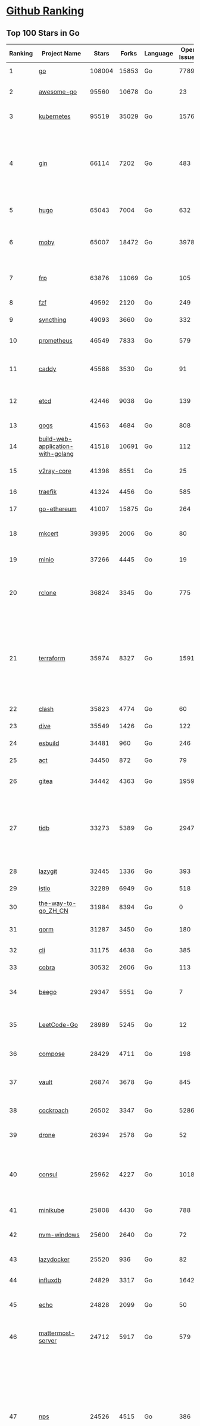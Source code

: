 [Github Ranking](../README.md)
==========

## Top 100 Stars in Go

| Ranking | Project Name | Stars | Forks | Language | Open Issues | Description | Last Commit |
| ------- | ------------ | ----- | ----- | -------- | ----------- | ----------- | ----------- |
| 1 | [go](https://github.com/golang/go) | 108004 | 15853 | Go | 7789 | The Go programming language | 2023-02-01T04:37:44Z |
| 2 | [awesome-go](https://github.com/avelino/awesome-go) | 95560 | 10678 | Go | 23 | A curated list of awesome Go frameworks, libraries and software | 2023-01-31T12:14:21Z |
| 3 | [kubernetes](https://github.com/kubernetes/kubernetes) | 95519 | 35029 | Go | 1576 | Production-Grade Container Scheduling and Management | 2023-02-01T09:28:57Z |
| 4 | [gin](https://github.com/gin-gonic/gin) | 66114 | 7202 | Go | 483 | Gin is a HTTP web framework written in Go (Golang). It features a Martini-like API with much better performance -- up to 40 times faster. If you need smashing performance, get yourself some Gin. | 2023-01-31T11:53:58Z |
| 5 | [hugo](https://github.com/gohugoio/hugo) | 65043 | 7004 | Go | 632 | The world’s fastest framework for building websites. | 2023-02-01T08:02:09Z |
| 6 | [moby](https://github.com/moby/moby) | 65007 | 18472 | Go | 3978 | Moby Project - a collaborative project for the container ecosystem to assemble container-based systems | 2023-02-01T09:44:36Z |
| 7 | [frp](https://github.com/fatedier/frp) | 63876 | 11069 | Go | 105 | A fast reverse proxy to help you expose a local server behind a NAT or firewall to the internet. | 2023-02-01T05:09:31Z |
| 8 | [fzf](https://github.com/junegunn/fzf) | 49592 | 2120 | Go | 249 | :cherry_blossom: A command-line fuzzy finder | 2023-02-01T09:17:18Z |
| 9 | [syncthing](https://github.com/syncthing/syncthing) | 49093 | 3660 | Go | 332 | Open Source Continuous File Synchronization | 2023-01-31T10:18:36Z |
| 10 | [prometheus](https://github.com/prometheus/prometheus) | 46549 | 7833 | Go | 579 | The Prometheus monitoring system and time series database. | 2023-02-01T07:36:06Z |
| 11 | [caddy](https://github.com/caddyserver/caddy) | 45588 | 3530 | Go | 91 | Fast and extensible multi-platform HTTP/1-2-3 web server with automatic HTTPS | 2023-01-31T21:27:35Z |
| 12 | [etcd](https://github.com/etcd-io/etcd) | 42446 | 9038 | Go | 139 | Distributed reliable key-value store for the most critical data of a distributed system | 2023-02-01T08:26:08Z |
| 13 | [gogs](https://github.com/gogs/gogs) | 41563 | 4684 | Go | 808 | Gogs is a painless self-hosted Git service | 2023-01-30T12:38:55Z |
| 14 | [build-web-application-with-golang](https://github.com/astaxie/build-web-application-with-golang) | 41518 | 10691 | Go | 112 | A golang ebook intro how to build a web with golang | 2022-12-29T05:46:04Z |
| 15 | [v2ray-core](https://github.com/v2ray/v2ray-core) | 41398 | 8551 | Go | 25 | A platform for building proxies to bypass network restrictions. | 2023-01-26T03:01:07Z |
| 16 | [traefik](https://github.com/traefik/traefik) | 41324 | 4456 | Go | 585 | The Cloud Native Application Proxy | 2023-01-31T15:00:11Z |
| 17 | [go-ethereum](https://github.com/ethereum/go-ethereum) | 41007 | 15875 | Go | 264 | Official Go implementation of the Ethereum protocol | 2023-02-01T06:49:15Z |
| 18 | [mkcert](https://github.com/FiloSottile/mkcert) | 39395 | 2006 | Go | 80 | A simple zero-config tool to make locally trusted development certificates with any names you'd like. | 2023-02-01T09:44:50Z |
| 19 | [minio](https://github.com/minio/minio) | 37266 | 4445 | Go | 19 | Multi-Cloud :cloud: Object Storage  | 2023-01-31T18:20:57Z |
| 20 | [rclone](https://github.com/rclone/rclone) | 36824 | 3345 | Go | 775 | "rsync for cloud storage" - Google Drive, S3, Dropbox, Backblaze B2, One Drive, Swift, Hubic, Wasabi, Google Cloud Storage, Yandex Files | 2023-02-01T07:25:25Z |
| 21 | [terraform](https://github.com/hashicorp/terraform) | 35974 | 8327 | Go | 1591 | Terraform enables you to safely and predictably create, change, and improve infrastructure. It is an open source tool that codifies APIs into declarative configuration files that can be shared amongst team members, treated as code, edited, reviewed, and versioned. | 2023-01-31T22:23:48Z |
| 22 | [clash](https://github.com/Dreamacro/clash) | 35823 | 4774 | Go | 60 | A rule-based tunnel in Go. | 2023-02-01T07:19:42Z |
| 23 | [dive](https://github.com/wagoodman/dive) | 35549 | 1426 | Go | 122 | A tool for exploring each layer in a docker image | 2023-01-31T05:39:06Z |
| 24 | [esbuild](https://github.com/evanw/esbuild) | 34481 | 960 | Go | 246 | An extremely fast bundler for the web | 2023-02-01T03:28:54Z |
| 25 | [act](https://github.com/nektos/act) | 34450 | 872 | Go | 79 | Run your GitHub Actions locally 🚀 | 2023-02-01T07:20:26Z |
| 26 | [gitea](https://github.com/go-gitea/gitea) | 34442 | 4363 | Go | 1959 | Git with a cup of tea, painless self-hosted git service | 2023-02-01T09:37:04Z |
| 27 | [tidb](https://github.com/pingcap/tidb) | 33273 | 5389 | Go | 2947 | TiDB is an open-source, cloud-native, distributed, MySQL-Compatible database for elastic scale and real-time analytics. Try AI-powered Chat2Query free at : https://tidbcloud.com/free-trial | 2023-02-01T10:00:10Z |
| 28 | [lazygit](https://github.com/jesseduffield/lazygit) | 32445 | 1336 | Go | 393 | simple terminal UI for git commands | 2023-02-01T04:21:01Z |
| 29 | [istio](https://github.com/istio/istio) | 32289 | 6949 | Go | 518 | Connect, secure, control, and observe services. | 2023-02-01T07:43:26Z |
| 30 | [the-way-to-go_ZH_CN](https://github.com/unknwon/the-way-to-go_ZH_CN) | 31984 | 8394 | Go | 0 | 《The Way to Go》中文译本，中文正式名《Go 入门指南》 | 2022-12-28T01:22:56Z |
| 31 | [gorm](https://github.com/go-gorm/gorm) | 31287 | 3450 | Go | 180 | The fantastic ORM library for Golang, aims to be developer friendly | 2023-02-01T07:12:24Z |
| 32 | [cli](https://github.com/cli/cli) | 31175 | 4638 | Go | 385 | GitHub’s official command line tool | 2023-02-01T04:49:53Z |
| 33 | [cobra](https://github.com/spf13/cobra) | 30532 | 2606 | Go | 113 | A Commander for modern Go CLI interactions | 2023-01-30T19:14:22Z |
| 34 | [beego](https://github.com/beego/beego) | 29347 | 5551 | Go | 7 | beego is an open-source, high-performance web framework for the Go programming language. | 2023-01-31T15:57:07Z |
| 35 | [LeetCode-Go](https://github.com/halfrost/LeetCode-Go) | 28989 | 5245 | Go | 12 | ✅ Solutions to LeetCode by Go, 100% test coverage, runtime beats 100% / LeetCode 题解 | 2023-01-04T18:30:02Z |
| 36 | [compose](https://github.com/docker/compose) | 28429 | 4711 | Go | 198 | Define and run multi-container applications with Docker | 2023-02-01T09:14:09Z |
| 37 | [vault](https://github.com/hashicorp/vault) | 26874 | 3678 | Go | 845 | A tool for secrets management, encryption as a service, and privileged access management | 2023-02-01T06:53:55Z |
| 38 | [cockroach](https://github.com/cockroachdb/cockroach) | 26502 | 3347 | Go | 5286 | CockroachDB - the open source, cloud-native distributed SQL database. | 2023-02-01T09:21:50Z |
| 39 | [drone](https://github.com/harness/drone) | 26394 | 2578 | Go | 52 | Drone is a Container-Native, Continuous Delivery Platform | 2023-01-31T09:57:53Z |
| 40 | [consul](https://github.com/hashicorp/consul) | 25962 | 4227 | Go | 1018 | Consul is a distributed, highly available, and data center aware solution to connect and configure applications across dynamic, distributed infrastructure. | 2023-02-01T03:43:54Z |
| 41 | [minikube](https://github.com/kubernetes/minikube) | 25808 | 4430 | Go | 788 | Run Kubernetes locally | 2023-02-01T09:40:29Z |
| 42 | [nvm-windows](https://github.com/coreybutler/nvm-windows) | 25600 | 2640 | Go | 72 | A node.js version management utility for Windows. Ironically written in Go. | 2023-01-27T04:09:28Z |
| 43 | [lazydocker](https://github.com/jesseduffield/lazydocker) | 25520 | 936 | Go | 82 | The lazier way to manage everything docker | 2023-02-01T07:22:02Z |
| 44 | [influxdb](https://github.com/influxdata/influxdb) | 24829 | 3317 | Go | 1642 | Scalable datastore for metrics, events, and real-time analytics | 2023-01-31T19:58:13Z |
| 45 | [echo](https://github.com/labstack/echo) | 24828 | 2099 | Go | 50 | High performance, minimalist Go web framework | 2023-01-29T15:17:15Z |
| 46 | [mattermost-server](https://github.com/mattermost/mattermost-server) | 24712 | 5917 | Go | 579 | Mattermost is an open source platform for secure collaboration across the entire software development lifecycle. | 2023-02-01T05:11:40Z |
| 47 | [nps](https://github.com/ehang-io/nps) | 24526 | 4515 | Go | 386 | 一款轻量级、高性能、功能强大的内网穿透代理服务器。支持tcp、udp、socks5、http等几乎所有流量转发，可用来访问内网网站、本地支付接口调试、ssh访问、远程桌面，内网dns解析、内网socks5代理等等……，并带有功能强大的web管理端。a lightweight, high-performance, powerful intranet penetration proxy server, with a powerful web management terminal. | 2022-12-19T19:25:06Z |
| 48 | [kit](https://github.com/go-kit/kit) | 24490 | 2384 | Go | 35 | A standard library for microservices. | 2023-01-02T06:10:18Z |
| 49 | [fiber](https://github.com/gofiber/fiber) | 24392 | 1249 | Go | 29 | ⚡️ Express inspired web framework written in Go | 2023-01-30T11:08:01Z |
| 50 | [portainer](https://github.com/portainer/portainer) | 24372 | 2115 | Go | 923 | Making Docker and Kubernetes management easy. | 2023-02-01T10:00:03Z |
| 51 | [photoprism](https://github.com/photoprism/photoprism) | 24316 | 1382 | Go | 339 | AI-Powered Photos App for the Decentralized Web 🌈💎✨ | 2023-01-30T22:19:10Z |
| 52 | [helm](https://github.com/helm/helm) | 23529 | 6525 | Go | 267 | The Kubernetes Package Manager | 2023-02-01T03:21:08Z |
| 53 | [iris](https://github.com/kataras/iris) | 23495 | 2464 | Go | 77 | The fastest HTTP/2 Go Web Framework. New, modern, easy to learn. Fast development with Code you control. Unbeatable cost-performance ratio :leaves: :rocket: \| 谢谢 \| #golang | 2023-02-01T04:09:13Z |
| 54 | [nsq](https://github.com/nsqio/nsq) | 23155 | 2819 | Go | 50 | A realtime distributed messaging platform | 2023-01-18T14:36:59Z |
| 55 | [faas](https://github.com/openfaas/faas) | 22606 | 1827 | Go | 27 | OpenFaaS - Serverless Functions Made Simple | 2023-01-28T09:18:21Z |
| 56 | [ngrok](https://github.com/inconshreveable/ngrok) | 22538 | 4155 | Go | 207 | Introspected tunnels to localhost | 2022-08-23T07:11:57Z |
| 57 | [go-zero](https://github.com/zeromicro/go-zero) | 22443 | 3204 | Go | 166 | A cloud-native Go microservices framework with cli tool for productivity. | 2023-02-01T07:15:04Z |
| 58 | [hub](https://github.com/github/hub) | 22270 | 2349 | Go | 235 | A command-line tool that makes git easier to use with GitHub. | 2023-01-26T21:08:05Z |
| 59 | [k3s](https://github.com/k3s-io/k3s) | 22136 | 1961 | Go | 287 | Lightweight Kubernetes | 2023-01-31T21:05:50Z |
| 60 | [logrus](https://github.com/sirupsen/logrus) | 22057 | 2210 | Go | 5 | Structured, pluggable logging for Go. | 2023-01-15T13:31:02Z |
| 61 | [viper](https://github.com/spf13/viper) | 21889 | 1827 | Go | 357 | Go configuration with fangs | 2023-01-30T07:58:36Z |
| 62 | [docker_practice](https://github.com/yeasy/docker_practice) | 21780 | 5456 | Go | 3 | Learn and understand Docker&Container technologies, with real DevOps practice! | 2023-01-17T20:03:57Z |
| 63 | [croc](https://github.com/schollz/croc) | 21659 | 946 | Go | 91 | Easily and securely send things from one computer to another :crocodile: :package: | 2023-01-13T15:29:21Z |
| 64 | [go-patterns](https://github.com/tmrts/go-patterns) | 21298 | 1979 | Go | 15 | Curated list of Go design patterns, recipes and idioms | 2022-08-07T21:44:59Z |
| 65 | [micro](https://github.com/zyedidia/micro) | 20999 | 1091 | Go | 672 | A modern and intuitive terminal-based text editor | 2023-01-31T20:27:51Z |
| 66 | [vegeta](https://github.com/tsenart/vegeta) | 20722 | 1278 | Go | 85 | HTTP load testing tool and library. It's over 9000! | 2023-01-17T15:47:32Z |
| 67 | [pocketbase](https://github.com/pocketbase/pocketbase) | 20665 | 786 | Go | 37 | Open Source realtime backend in 1 file | 2023-01-31T07:38:41Z |
| 68 | [rancher](https://github.com/rancher/rancher) | 20516 | 2729 | Go | 2234 | Complete container management platform | 2023-02-01T00:56:27Z |
| 69 | [v2ray-core](https://github.com/v2fly/v2ray-core) | 20401 | 3341 | Go | 59 | A platform for building proxies to bypass network restrictions. | 2023-01-30T22:01:46Z |
| 70 | [dapr](https://github.com/dapr/dapr) | 20334 | 1608 | Go | 335 | Dapr is a portable, event-driven, runtime for building distributed applications across cloud and edge. | 2023-02-01T09:56:25Z |
| 71 | [lux](https://github.com/iawia002/lux) | 20059 | 2399 | Go | 414 | 👾 Fast and simple video download library and CLI tool written in Go | 2023-01-13T05:38:15Z |
| 72 | [go-micro](https://github.com/go-micro/go-micro) | 19975 | 2221 | Go | 62 | A Go microservices framework | 2023-01-03T11:58:03Z |
| 73 | [delve](https://github.com/go-delve/delve) | 19901 | 2005 | Go | 104 | Delve is a debugger for the Go programming language. | 2023-01-31T18:06:19Z |
| 74 | [kratos](https://github.com/go-kratos/kratos) | 19839 | 3721 | Go | 94 | Your ultimate Go microservices framework for the cloud-native era. | 2023-02-01T06:20:20Z |
| 75 | [cli](https://github.com/urfave/cli) | 19681 | 1664 | Go | 37 | A simple, fast, and fun package for building command line apps in Go | 2023-01-31T21:35:56Z |
| 76 | [k9s](https://github.com/derailed/k9s) | 19474 | 1234 | Go | 350 | 🐶 Kubernetes CLI To Manage Your Clusters In Style! | 2023-01-31T17:35:27Z |
| 77 | [fyne](https://github.com/fyne-io/fyne) | 19338 | 1080 | Go | 464 | Cross platform GUI in Go inspired by Material Design | 2023-01-30T04:49:23Z |
| 78 | [restic](https://github.com/restic/restic) | 19319 | 1259 | Go | 359 | Fast, secure, efficient backup program | 2023-02-01T08:36:20Z |
| 79 | [harbor](https://github.com/goharbor/harbor) | 19275 | 4261 | Go | 526 | An open source trusted cloud native registry project that stores, signs, and scans content. | 2023-02-01T06:51:53Z |
| 80 | [k6](https://github.com/grafana/k6) | 19252 | 1015 | Go | 380 | A modern load testing tool, using Go and JavaScript - https://k6.io | 2023-02-01T09:36:28Z |
| 81 | [learn-go-with-tests](https://github.com/quii/learn-go-with-tests) | 19124 | 2520 | Go | 31 | Learn Go with test-driven development | 2023-02-01T09:51:40Z |
| 82 | [fasthttp](https://github.com/valyala/fasthttp) | 19002 | 1585 | Go | 51 | Fast HTTP package for Go. Tuned for high performance. Zero memory allocations in hot paths. Up to 10x faster than net/http | 2023-02-01T05:51:13Z |
| 83 | [dgraph](https://github.com/dgraph-io/dgraph) | 18888 | 1438 | Go | 170 | Native GraphQL Database with graph backend | 2023-02-01T09:55:45Z |
| 84 | [colly](https://github.com/gocolly/colly) | 18784 | 1534 | Go | 134 | Elegant Scraper and Crawler Framework for Golang | 2023-01-16T16:28:51Z |
| 85 | [testify](https://github.com/stretchr/testify) | 18754 | 1401 | Go | 264 | A toolkit with common assertions and mocks that plays nicely with the standard library | 2023-02-01T01:05:22Z |
| 86 | [websocket](https://github.com/gorilla/websocket) | 18734 | 3183 | Go | 28 | A fast, well-tested and widely used WebSocket implementation for Go. | 2022-12-09T16:03:16Z |
| 87 | [filebrowser](https://github.com/filebrowser/filebrowser) | 18563 | 2258 | Go | 55 | 📂 Web File Browser | 2023-01-30T07:07:58Z |
| 88 | [loki](https://github.com/grafana/loki) | 18159 | 2500 | Go | 642 | Like Prometheus, but for logs. | 2023-02-01T09:25:46Z |
| 89 | [alist](https://github.com/alist-org/alist) | 18092 | 2556 | Go | 70 | 🗂️A file list program that supports multiple storage, powered by Gin and Solidjs. / 一个支持多存储的文件列表程序，使用 Gin 和 Solidjs。 | 2023-02-01T07:45:26Z |
| 90 | [mux](https://github.com/gorilla/mux) | 18049 | 1689 | Go | 16 | A powerful HTTP router and URL matcher for building Go web servers with 🦍 | 2022-12-09T15:56:57Z |
| 91 | [zap](https://github.com/uber-go/zap) | 17947 | 1269 | Go | 92 | Blazing fast, structured, leveled logging in Go. | 2023-01-18T06:23:11Z |
| 92 | [grpc-go](https://github.com/grpc/grpc-go) | 17472 | 3882 | Go | 132 | The Go language implementation of gRPC. HTTP/2 based RPC | 2023-01-31T22:57:29Z |
| 93 | [gotty](https://github.com/yudai/gotty) | 17445 | 1322 | Go | 102 | Share your terminal as a web application | 2023-01-03T18:48:03Z |
| 94 | [Cloudreve](https://github.com/cloudreve/Cloudreve) | 17120 | 2938 | Go | 254 | 🌩支持多家云存储的云盘系统 (Self-hosted file management and sharing system, supports multiple storage providers) | 2023-01-13T03:58:46Z |
| 95 | [jaeger](https://github.com/jaegertracing/jaeger) | 17029 | 2039 | Go | 316 | CNCF Jaeger, a Distributed Tracing Platform | 2023-01-31T18:54:22Z |
| 96 | [learngo](https://github.com/inancgumus/learngo) | 16831 | 2226 | Go | 1 | ❤️ 1000+ Hand-Crafted Go Examples, Exercises, and Quizzes. 🚀 Learn Go by fixing 1000+ tiny programs. | 2023-01-25T14:02:34Z |
| 97 | [goreplay](https://github.com/buger/goreplay) | 16812 | 1698 | Go | 261 | GoReplay is an open-source tool for capturing and replaying live HTTP traffic into a test environment in order to continuously test your system with real data. It can be used to increase confidence in code deployments, configuration changes and infrastructure changes. | 2023-01-15T17:57:59Z |
| 98 | [bubbletea](https://github.com/charmbracelet/bubbletea) | 16762 | 520 | Go | 31 | A powerful little TUI framework 🏗 | 2023-01-30T11:53:25Z |
| 99 | [websocketd](https://github.com/joewalnes/websocketd) | 16671 | 996 | Go | 39 | Turn any program that uses STDIN/STDOUT into a WebSocket server. Like inetd, but for WebSockets.  | 2023-01-02T18:25:59Z |
| 100 | [podman](https://github.com/containers/podman) | 16646 | 1794 | Go | 340 | Podman: A tool for managing OCI containers and pods. | 2023-02-01T09:48:12Z |

